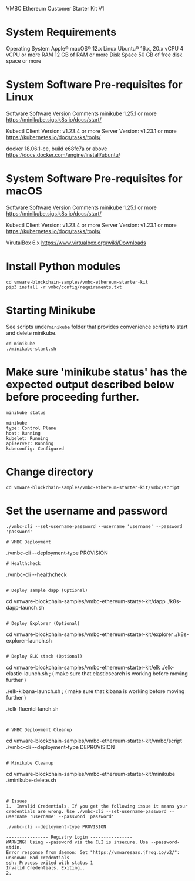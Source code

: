 VMBC Ethereum Customer Starter Kit V1

# System Requirements 
Operating System	Apple® macOS® 12.x
Linux Ubuntu® 16.x, 20.x
vCPU	4 vCPU or more
RAM	12 GB of RAM or more
Disk Space	50 GB of free disk space or more

# System Software Pre-requisites for Linux
Software	Software Version	Comments
minikube	1.25.1 or more	https://minikube.sigs.k8s.io/docs/start/

Kubectl	Client Version: v1.23.4 or more
Server Version: v1.23.1 or more	https://kubernetes.io/docs/tasks/tools/ 

docker	18.06.1-ce, build e68fc7a or above	https://docs.docker.com/engine/install/ubuntu/ 


# System Software Pre-requisites for macOS
Software	Software Version	Comments
minikube	1.25.1 or more	https://minikube.sigs.k8s.io/docs/start/

Kubectl	Client Version: v1.23.4 or more
Server Version: v1.23.1 or more	https://kubernetes.io/docs/tasks/tools/ 

VirutalBox	6.x	https://www.virtualbox.org/wiki/Downloads 



# Install Python modules
```
cd vmware-blockchain-samples/vmbc-ethereum-starter-kit
pip3 install -r vmbc/config/requirements.txt
```

# Starting Minikube
See scripts under`minikube` folder that provides convenience scripts to start and delete minikube. 
```
cd minikube 
./minikube-start.sh
```

# Make sure 'minikube status' has the expected output described below before proceeding further.
```
minikube status 
 
minikube
type: Control Plane
host: Running
kubelet: Running
apiserver: Running
kubeconfig: Configured
```

# Change directory
```
cd vmware-blockchain-samples/vmbc-ethereum-starter-kit/vmbc/script
```

# Set the username and password
```
./vmbc-cli --set-username-password --username 'username' --password 'password'

# VMBC Deployment
```
./vmbc-cli --deployment-type PROVISION 
```
# Healthcheck
``` 
./vmbc-cli --healthcheck 
```

# Deploy sample dapp (Optional)
```
cd vmware-blockchain-samples/vmbc-ethereum-starter-kit/dapp 
./k8s-dapp-launch.sh
```

# Deploy Explorer (Optional)
```
cd vmware-blockchain-samples/vmbc-ethereum-starter-kit/explorer 
./k8s-explorer-launch.sh
```

# Deploy ELK stack (Optional)
```
cd vmware-blockchain-samples/vmbc-ethereum-starter-kit/elk
./elk-elastic-launch.sh ; ( make sure that elasticsearch is working before moving further )

./elk-kibana-launch.sh ; ( make sure that kibana is working before moving further )

./elk-fluentd-lanch.sh
```


# VMBC Deployment Cleanup
```
cd vmware-blockchain-samples/vmbc-ethereum-starter-kit/vmbc/script
./vmbc-cli --deployment-type DEPROVISION
```

# Minikube Cleanup
```
cd vmware-blockchain-samples/vmbc-ethereum-starter-kit/minikube 
./minikube-delete.sh
```


# Issues
1.	Invalid Credentials. If you get the following issue it means your credentials are wrong. Use ./vmbc-cli --set-username-password --username 'username' --password 'password'

./vmbc-cli --deployment-type PROVISION

---------------- Registry Login ----------------
WARNING! Using --password via the CLI is insecure. Use --password-stdin.
Error response from daemon: Get "https://vmwaresaas.jfrog.io/v2/": unknown: Bad credentials
ssh: Process exited with status 1
Invalid Credentials. Exiting..
2.	
